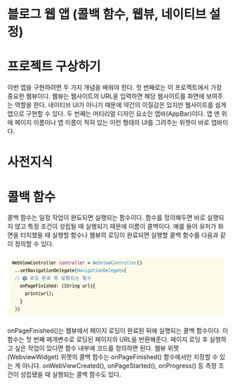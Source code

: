 # **블로그 웹 앱 (콜백 함수, 웹뷰, 네이티브 설정)**  
# **프로젝트 구상하기**  
이번 앱을 구현하려면 두 가지 개념을 배워야 한다. 첫 번째로는 이 프로젝트에서 가장 중요한 웹뷰이다. 웹뷰는 웹사이트의 
URL을 입력하면 해당 웹사이트를 화면에 보여주는 역할을 한다. 네이티브 UI가 아니기 때문에 약간의 이질감은 있지만 웹사이트를 
쉽게 앱으로 구현할 수 있다. 두 번째는 머티리얼 디자인 요소인 앱바(AppBar)이다. 앱 맨 위에 페이지 이름이나 앱 이름이 
적혀 있는 이런 형태의 UI를 그려주는 위젯이 바로 앱바이다.  
  
# **사전지식**  
# **콜백 함수**  
콜백 함수는 일정 작업이 완됴되면 실행되는 함수이다. 함수를 정의해두면 바로 실행되지 않고 특정 조건이 성립될 때 실행되기 
때문에 이름이 콜백이다. 예를 들어 유저가 화면을 터치했을 때 실행할 함수나 웹뷰의 로딩이 완료되면 실행할 콜백 함수를 
다음과 같이 정의할 수 있다.  
  
![img.png](image/img.png)  
  
onPageFinished()는 웹뷰에서 페이지 로딩이 완료된 뒤에 실행되는 콜백 함수이다. 이 함수는 첫 번째 매개변수로 로딩된 
페이지의 URL을 반환해준다. 페이지 로딩 후 실행하고 싶은 작업이 있다면 함수 내부에 코드를 정의하면 된다. 웹뷰 위젯
(WebviewWidget) 위젯의 콜백 함수는 onPageFinished() 함수에서만 지정할 수 있는 게 아니다. onWebViewCreated(), 
onPageStarted(), onProgress() 등 측정 조건이 성립됐을 때 실행되는 콜백 함수도 있다.  
  
